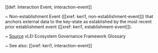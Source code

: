 [[def: Interaction Event, interaction-event]]

~ Non-establishment Event ([[xref: keri1, non-establishment-event]]) that anchors external data to the key-state as established by the most recent prior establishment event ([[xref: keri1, establishment-event]]).

~ [Source](https://www.gleif.org/vlei/introducing-the-vlei-ecosystem-governance-framework/2023-12-15_vlei-egf-v2.0-glossary_v1.3_final.pdf) vLEI Ecosystem Governance Framework Glossary

~ See also: [[xref: keri1, interaction-event]]
